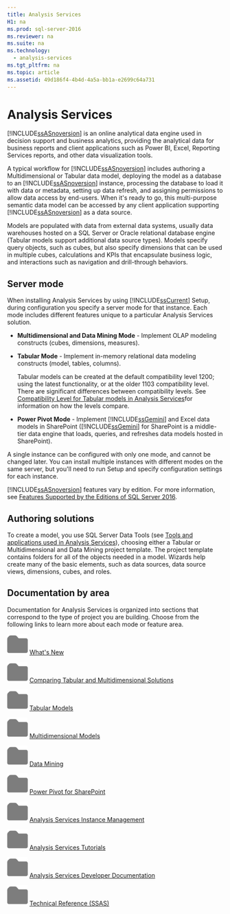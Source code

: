 ```yaml
---
title: Analysis Services
H1: na
ms.prod: sql-server-2016
ms.reviewer: na
ms.suite: na
ms.technology: 
  - analysis-services
ms.tgt_pltfrm: na
ms.topic: article
ms.assetid: 49d186f4-4b4d-4a5a-bb1a-e2699c64a731
---
```

# Analysis Services
  [!INCLUDE[ssASnoversion](../../Token/Other/ssASnoversion_md.md)] is an online analytical data engine used in decision support and business analytics, providing the analytical data for business reports and client applications such as Power BI, Excel, Reporting Services reports, and other data visualization tools.  
  
 A typical workflow for [!INCLUDE[ssASnoversion](../../Token/Other/ssASnoversion_md.md)] includes authoring a Multidimensional or Tabular data model, deploying the model as a database to an [!INCLUDE[ssASnoversion](../../Token/Other/ssASnoversion_md.md)] instance, processing the database to load it with data or metadata, setting up data refresh, and assigning permissions to allow data access by end\-users. When it's ready to go, this multi\-purpose semantic data model can be accessed by any client application supporting [!INCLUDE[ssASnoversion](../../Token/Other/ssASnoversion_md.md)] as a data source.  
  
 Models are populated with data from external data systems, usually data warehouses hosted on a SQL Server or Oracle relational database engine \(Tabular models support additional data source types\). Models specify query objects, such as cubes, but also specify dimensions that can be used in multiple cubes, calculations and KPIs that encapsulate business logic, and interactions such as navigation and drill\-through behaviors.  
  
## Server mode  
 When installing Analysis Services by using [!INCLUDE[ssCurrent](../../Token/Other/ssCurrent_md.md)] Setup, during configuration you specify a server mode for that instance.  Each mode includes different features unique to a particular  Analysis Services solution.  
  
-   **Multidimensional and Data Mining Mode** \- Implement OLAP modeling constructs \(cubes, dimensions, measures\).  
  
-   **Tabular Mode** \- Implement in\-memory relational data modeling constructs \(model, tables, columns\).  
  
     Tabular models can be created at the default compatibility level 1200; using the latest functionality, or at the older 1103 compatibility level. There are significant differences between  compatibility levels. See [Compatibility Level for Tabular models in Analysis Services](../../Topics/TopicNameNotContainA/Compatibility-Level-for-Tabular-models-in-Analysis-Services.md)for information on how the levels compare.  
  
-   **Power Pivot Mode** \- Implement [!INCLUDE[ssGemini](../../Token/Other/ssGemini_md.md)] and Excel data models in SharePoint \([!INCLUDE[ssGemini](../../Token/Other/ssGemini_md.md)] for SharePoint is a middle\-tier data engine that loads, queries, and refreshes data models hosted in SharePoint\).  
  
 A single instance can be configured with only one mode,  and cannot be changed later.  You can install multiple instances with different modes on the same server, but you'll need to run Setup and specify configuration settings for each instance.  
  
 [!INCLUDE[ssASnoversion](../../Token/Other/ssASnoversion_md.md)] features vary by edition. For more information, see [Features Supported by the Editions of SQL Server 2016](../../Topics/TopicNameNotContainA/Features-Supported-by-the-Editions-of-SQL-Server-2016.md).  
  
## Authoring solutions  
 To create a model, you use SQL Server Data Tools \(see [Tools and applications used in Analysis Services](../../Topics/TopicNameNotContainA/Tools-and-applications-used-in-Analysis-Services.md)\), choosing either a Tabular or Multidimensional and Data Mining project template. The project template contains folders for all of the objects needed in a model. Wizards help create many of the basic elements, such as data sources, data source views, dimensions, cubes, and roles.  
  
## Documentation by area  
Documentation for Analysis Services is organized into sections that correspond to the type of project you are building. Choose from the following links to learn more about each mode or feature area.  
   
 ![Small File Folder Icon](../../Images/Image/ImageNotContaina/filefolder_small.png "filefolder_small") [What's New](../../Topics/TopicNameNotContainA/What-s-New-in-Analysis-Services.md)  
  
 ![Small File Folder Icon](../../Images/Image/ImageNotContaina/filefolder_small.png "filefolder_small") [Comparing Tabular and Multidimensional Solutions](../../Topics/TopicNameNotContainA/Comparing-Tabular-and-Multidimensional-Solutions--SSAS-.md)  
  
 ![Small File Folder Icon](../../Images/Image/ImageNotContaina/filefolder_small.png "filefolder_small") [Tabular Models](../../Topics/TopicNameNotContainA/Tabular-Models--SSAS-.md)  
  
 ![Small File Folder Icon](../../Images/Image/ImageNotContaina/filefolder_small.png "filefolder_small") [Multidimensional Models](../../Topics/TopicNameNotContainA/Multidimensional-Models--SSAS-.md)  
  
 ![Small File Folder Icon](../../Images/Image/ImageNotContaina/filefolder_small.png "filefolder_small") [Data Mining](../../Topics/TopicNameNotContainA/Data-Mining--SSAS-.md)  
  
 ![Small File Folder Icon](../../Images/Image/ImageNotContaina/filefolder_small.png "filefolder_small") [Power Pivot for SharePoint](../../Topics/TopicNameNotContainA/Power-Pivot-for-SharePoint--SSAS-.md)  
  
 ![Small File Folder Icon](../../Images/Image/ImageNotContaina/filefolder_small.png "filefolder_small") [Analysis Services Instance Management](../../Topics/TopicNameNotContainA/Analysis-Services-Instance-Management.md)  
   
 ![Small File Folder Icon](../../Images/Image/ImageNotContaina/filefolder_small.png "filefolder_small") [Analysis Services Tutorials](Analysis%20Services%20Tutorials%20\(SSAS\).md)  
  
![Small File Folder Icon](../../Images/Image/ImageNotContaina/filefolder_small.png "filefolder_small") [Analysis Services Developer Documentation](https://msdn.microsoft.com/library/bb500153(SQL.130).aspx)  
 
![Small File Folder Icon](../../Images/Image/ImageNotContaina/filefolder_small.png "filefolder_small") [Technical Reference (SSAS)](../../Topics/TopicNameNotContainA/Technical-Reference--SSAS-.md)